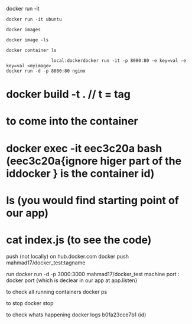  docker run -it <image>

    docker run -it ubuntu

    docker images

    docker image -ls 

    docker container ls

                     local:dockerdocker run -it -p 8080:80 -e key=val -e key=val <myimage>
    docker run -d -p 8080:80 nginx


	
# docker build -t <tag> <path>  .   // t = tag
# to come into the container
# docker exec -it eec3c20a bash  (eec3c20a{ignore higer part of the iddocker } is the container id)
# ls (you would find starting point of our app)
# cat index.js (to see the code)

push (not locally) on hub.docker.com
docker push mahmad17/docker_test:tagname

run
docker run -d -p 3000:3000 mahmad17/docker_test
machine port : docker port {which is declear in our app at app.listen}

to check all running containers
docker ps

to stop 
docker stop <name>


to check whats happening
docker logs b0fa23cce7b1 (id)